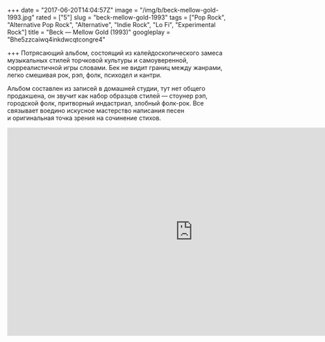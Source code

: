 +++
date = "2017-06-20T14:04:57Z"
image = "/img/b/beck-mellow-gold-1993.jpg"
rated = ["5"]
slug = "beck-mellow-gold-1993"
tags = ["Pop Rock", "Alternative Pop Rock", "Alternative", "Indie Rock", "Lo Fi", "Experimental Rock"]
title = "Beck — Mellow Gold (1993)"
googleplay = "Bhe5zzcaiwq4inkdwcqtcongre4"

+++
Потрясающий альбом, состоящий из&nbsp;калейдоскопического замеса музыкальных стилей торчковой культуры и&nbsp;самоуверенной, сюрреалистичной игры словами. Бек не&nbsp;видит границ между жанрами, легко смешивая рок, рэп, фолк, психодел и&nbsp;кантри.

Альбом составлен из&nbsp;записей в&nbsp;домашней студии, тут нет общего продакшена, он&nbsp;звучит как набор образцов стилей&nbsp;&mdash; стоунер рэп, городской фолк, притворный индастриал, злобный фолк-рок. Все связывает воедино искусное мастерство написания песен и&nbsp;оригинальная точка зрения на&nbsp;сочинение стихов.

<iframe width="853" height="480" src="https://www.youtube.com/embed/YgSPaXgAdzE?rel=0&amp;showinfo=0" frameborder="0" allowfullscreen></iframe>
